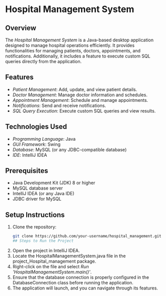# Hospital Management System

## Overview
The *Hospital Management System* is a Java-based desktop application designed to manage hospital operations efficiently. It provides functionalities for managing patients, doctors, appointments, and notifications. Additionally, it includes a feature to execute custom SQL queries directly from the application.

## Features
- *Patient Management*: Add, update, and view patient details.
- *Doctor Management*: Manage doctor information and schedules.
- *Appointment Management*: Schedule and manage appointments.
- *Notifications*: Send and receive notifications.
- *SQL Query Execution*: Execute custom SQL queries and view results.

## Technologies Used
- *Programming Language*: Java
- *GUI Framework*: Swing
- *Database*: MySQL (or any JDBC-compatible database)
- *IDE*: IntelliJ IDEA

## Prerequisites
- Java Development Kit (JDK) 8 or higher
- MySQL database server
- IntelliJ IDEA (or any Java IDE)
- JDBC driver for MySQL

## Setup Instructions
1. Clone the repository:
   ```bash
   git clone https://github.com/your-username/hospital_management.git
   ## Steps to Run the Project

1. Open the project in IntelliJ IDEA.
2. Locate the HospitalManagementSystem.java file in the project_Hospital_management package.
3. Right-click on the file and select *Run 'HospitalManagementSystem.main()'*.
4. Ensure that the database connection is properly configured in the DatabaseConnection class before running the application.
5. The application will launch, and you can navigate through its features.
